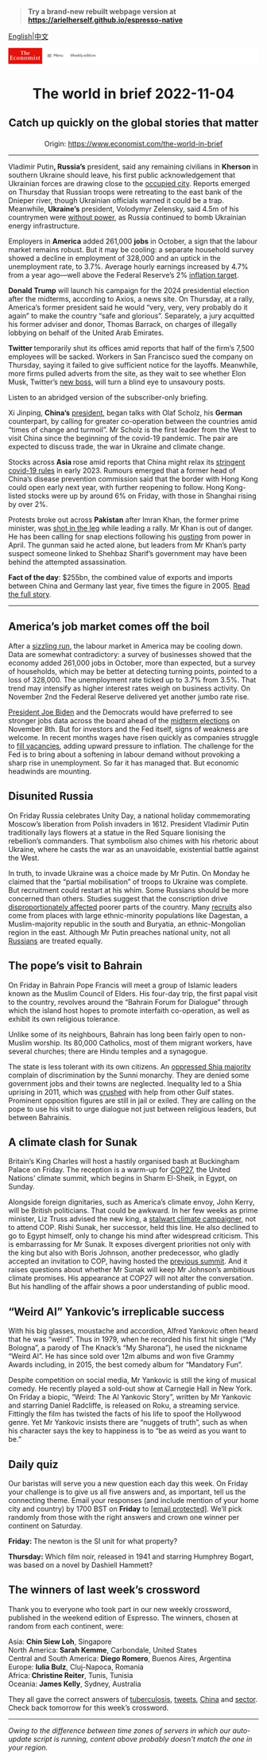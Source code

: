 > **Try a brand-new rebuilt webpage version at https://arielherself.github.io/espresso-native**

[English](https://github.com/arielherself/espresso/blob/main/README.md)|[中文](https://github-com.translate.goog/arielherself/espresso/blob/main/README.md?_x_tr_sl=en&_x_tr_tl=zh-CN&_x_tr_hl=zh-CN&_x_tr_pto=wapp)



![The Economist](menubar.png)

# <p align="center">The world in brief 2022-11-04</p>

## <p align="center">Catch up quickly on the global stories that matter</p>

<p align="center">Origin: <a href="https://www.economist.com/the-world-in-brief">https://www.economist.com/the-world-in-brief</a><hr>

Vladimir Putin<strong>, Russia’s</strong> president, said any remaining civilians in <strong>Kherson </strong>in southern Ukraine should leave, his first public acknowledgement that Ukrainian forces are drawing close to the [occupied city](https://www.economist.com/the-economist-explains/2022/08/30/why-does-kherson-matter). Reports emerged on Thursday that Russian troops were retreating to the east bank of the Dnieper river, though Ukrainian officials warned it could be a trap. Meanwhile, <strong>Ukraine’s</strong> president, Volodymyr Zelensky, said 4.5m of his countrymen were [without power](https://www.economist.com/europe/2022/11/01/keeping-ukraine-from-freezing-this-winter), as Russia continued to bomb Ukrainian energy infrastructure.

Employers in <strong>America</strong> added 261,000 <strong>jobs</strong> in October, a sign that the labour market remains robust. But it may be cooling: a separate household survey showed a decline in employment of 328,000 and an uptick in the unemployment rate, to 3.7%. Average hourly earnings increased by 4.7% from a year ago—well above the Federal Reserve’s 2% [inflation target](https://www.economist.com/finance-and-economics/2022/11/02/the-fed-delivers-another-jumbo-rate-rise-and-its-far-from-done).

<strong>Donald Trump</strong> will launch his campaign for the 2024 presidential election after the midterms, according to Axios, a news site. On Thursday, at a rally, America’s former president said he would “very, very, very probably do it again” to make the country “safe and glorious”. Separately, a jury acquitted his former adviser and donor, Thomas Barrack, on charges of illegally lobbying on behalf of the United Arab Emirates.

<strong>Twitter </strong>temporarily shut its offices amid reports that half of the firm’s 7,500 employees will be sacked. Workers in San Francisco sued the company on Thursday, saying it failed to give sufficient notice for the layoffs. Meanwhile, more firms pulled adverts from the site, as they wait to see whether Elon Musk, Twitter’s [new boss](https://www.economist.com/business/2022/10/28/elon-musk-buys-twitter-at-last), will turn a blind eye to unsavoury posts.

Listen to an abridged version of the subscriber-only briefing.

Xi Jinping, <strong>China’s</strong> [president](https://www.economist.com/china/2022/10/23/xi-jinping-leaves-no-doubt-who-is-in-charge-of-china), began talks with Olaf Scholz, his <strong>German</strong> counterpart, by calling for greater co-operation between the countries amid “times of change and turmoil”. Mr Scholz is the first leader from the West to visit China since the beginning of the covid-19 pandemic. The pair are expected to discuss trade, the war in Ukraine and climate change.

Stocks across <strong>Asia </strong>rose amid reports that China might relax its [stringent covid-19 rules](https://www.economist.com/business/2022/05/14/chinas-zero-covid-industrial-complex) in early 2023. Rumours emerged that a former head of China’s disease prevention commission said that the border with Hong Kong could open early next year, with further reopening to follow. Hong Kong-listed stocks were up by around 6% on Friday, with those in Shanghai rising by over 2%. 

Protests broke out across <strong>Pakistan</strong> after Imran Khan, the former prime minister, was [shot in the leg](https://www.economist.com/asia/2022/11/03/imran-khan-pakistans-ex-prime-minister-survives-an-attempt-on-his-life) while leading a rally. Mr Khan is out of danger. He has been calling for snap elections following his [ousting](https://www.economist.com/asia/2022/04/16/shehbaz-sharif-is-pakistans-new-prime-minister) from power in April. The gunman said he acted alone, but leaders from Mr Khan’s party suspect someone linked to Shehbaz Sharif’s government may have been behind the attempted assassination. 

<strong>Fact of the day</strong>: $255bn, the combined value of exports and imports between China and Germany last year, five times the figure in 2005. [Read the full story](https://www.economist.com/business/2022/11/02/olaf-scholz-leads-a-blue-chip-business-delegation-to-china).

----------

## America’s job market comes off the boil

After a [sizzling run](https://www.economist.com/finance-and-economics/2022/10/02/americas-economy-is-too-strong-for-its-own-good), the labour market in America may be cooling down. Data are somewhat contradictory: a survey of businesses showed that the economy added 261,000 jobs in October, more than expected, but a survey of households, which may be better at detecting turning points, pointed to a loss of 328,000. The unemployment rate ticked up to 3.7% from 3.5%. That trend may intensify as higher interest rates weigh on business activity. On November 2nd the Federal Reserve delivered yet another jumbo rate rise.

[President Joe Biden](https://www.economist.com/briefing/2022/10/27/joe-biden-attempts-the-biggest-overhaul-of-americas-economy-in-decades) and the Democrats would have preferred to see stronger jobs data across the board ahead of the [midterm elections](https://www.economist.com/mid-terms-2022) on November 8th. But for investors and the Fed itself, signs of weakness are welcome. In recent months wages have risen quickly as companies struggle to [fill vacancies](https://www.economist.com/business/2022/09/05/why-businesses-are-furiously-hiring-even-as-a-downturn-looms), adding upward pressure to inflation. The challenge for the Fed is to bring about a softening in labour demand without provoking a sharp rise in unemployment. So far it has managed that. But economic headwinds are mounting.

## Disunited Russia

On Friday Russia celebrates Unity Day, a national holiday commemorating Moscow’s liberation from Polish invaders in 1612. President Vladimir Putin traditionally lays flowers at a statue in the Red Square lionising the rebellion’s commanders. That symbolism also chimes with his rhetoric about Ukraine, where he casts the war as an unavoidable, existential battle against the West. 

In truth, to invade Ukraine was a choice made by Mr Putin. On Monday he claimed that the “partial mobilisation” of troops to Ukraine was complete. But recruitment could restart at his whim. Some Russians should be more concerned than others. Studies suggest that the conscription drive [disproportionately affected](https://www.economist.com/graphic-detail/2022/10/21/where-are-russias-newest-soldiers-coming-from) poorer parts of the country. Many [recruits](https://www.economist.com/the-economist-explains/2022/09/24/how-russia-is-conscripting-men-to-fight-in-ukraine) also come from places with large ethnic-minority populations like Dagestan, a Muslim-majority republic in the south and Buryatia, an ethnic-Mongolian region in the east. Although Mr Putin preaches national unity, not all [Russians](https://www.economist.com/by-invitation/2022/10/05/kirill-rogov-on-what-russians-really-think-of-the-war-in-ukraine) are treated equally.

## The pope’s visit to Bahrain

On Friday in Bahrain Pope Francis will meet a group of Islamic leaders known as the Muslim Council of Elders. His four-day trip, the first papal visit to the country, revolves around the “Bahrain Forum for Dialogue” through which the island host hopes to promote interfaith co-operation, as well as exhibit its own religious tolerance. 

Unlike some of its neighbours, Bahrain has long been fairly open to non-Muslim worship. Its 80,000 Catholics, most of them migrant workers, have several churches; there are Hindu temples and a synagogue.

The state is less tolerant with its own citizens. An [oppressed Shia majority](https://www.economist.com/middle-east-and-africa/2022/01/22/sunnis-and-shias-in-bahrain-remain-as-far-apart-as-ever) complain of discrimination by the Sunni monarchy. They are denied some government jobs and their towns are neglected. Inequality led to a Shia uprising in 2011, which was [crushed](https://www.economist.com/middle-east-and-africa/2011/03/17/calling-in-the-big-guns) with help from other Gulf states. Prominent opposition figures are still in jail or exiled. They are calling on the pope to use his visit to urge dialogue not just between religious leaders, but between Bahrainis.

## A climate clash for Sunak

Britain’s King Charles will host a hastily organised bash at Buckingham Palace on Friday. The reception is a warm-up for [COP27](https://www.economist.com/COP27pod), the United Nations’ climate summit, which begins in Sharm El-Sheik, in Egypt, on Sunday.  
  
 Alongside foreign dignitaries, such as America’s climate envoy, John Kerry, will be British politicians. That could be awkward. In her few weeks as prime minister, Liz Truss advised the new king, a [stalwart climate campaigner](https://www.economist.com/britain/2022/09/22/king-charles-versus-trussonomics), not to attend COP. Rishi Sunak, her successor, held this line. He also declined to go to Egypt himself, only to change his mind after widespread criticism. This is embarrassing for Mr Sunak. It exposes divergent priorities not only with the king but also with Boris Johnson, another predecessor, who gladly accepted an invitation to COP, having hosted the [previous summit](https://www.economist.com/britain/2021/11/06/cop26-in-glasgow-gets-off-to-a-chaotic-start). And it raises questions about whether Mr Sunak will keep Mr Johnson’s ambitious climate promises. His appearance at COP27 will not alter the conversation. But his handling of the affair shows a poor understanding of public mood.

## “Weird Al” Yankovic’s irreplicable success

With his big glasses, moustache and accordion, Alfred Yankovic often heard that he was “weird”. Thus in 1979, when he recorded his first hit single (“My Bologna”, a parody of The Knack’s “My Sharona”), he used the nickname “Weird Al”. He has since sold over 12m albums and won five Grammy Awards including, in 2015, the best comedy album for “Mandatory Fun”.  
  
 Despite competition on social media, Mr Yankovic is still the king of musical comedy. He recently played a sold-out show at Carnegie Hall in New York. On Friday a biopic, “Weird: The Al Yankovic Story”, written by Mr Yankovic and starring Daniel Radcliffe, is released on Roku, a streaming service. Fittingly the film has twisted the facts of his life to spoof the Hollywood genre. Yet Mr Yankovic insists there are “nuggets of truth”, such as when his character says the key to happiness is to “be as weird as you want to be.”

## Daily quiz

Our baristas will serve you a new question each day this week. On Friday your challenge is to give us all five answers and, as important, tell us the connecting theme. Email your responses (and include mention of your home city and country) by 1700 BST on <strong>Friday</strong> to [<span class="__cf_email__" data-cfemail="c899bda1b28dbbb8baadbbbba788adaba7a6a7a5a1bbbce6aba7a5">[email&#160;protected]</span>](https://mail.google.com/mail/?view=cm&amp;fs=1&amp;tf=1&amp;to=QuizEspresso@economist.com). We’ll pick randomly from those with the right answers and crown one winner per continent on Saturday.

<strong>Friday: </strong>The newton is the SI unit for what property?

<strong>Thursday:</strong> Which film noir, released in 1941 and starring Humphrey Bogart, was based on a novel by Dashiell Hammett?

## The winners of last week’s crossword

Thank you to everyone who took part in our new weekly crossword, published in the weekend edition of Espresso. The winners, chosen at random from each continent, were: 

Asia: <strong>Chin Siew Loh</strong>, Singapore  
 North America:<strong> Sarah Kemme</strong>, Carbondale, United States  
 Central and South America: <strong>Diego Romero</strong>, Buenos Aires, Argentina  
 Europe: <strong>Iulia Bulz</strong>, Cluj-Napoca, Romania  
 Africa:<strong> Christine Reiter</strong>, Tunis, Tunisia  
 Oceania: <strong>James Kelly</strong>, Sydney, Australia

They all gave the correct answers of [tuberculosis](https://www.economist.com/international/2022/10/27/how-one-pandemic-made-another-one-worse), [tweets](https://www.economist.com/business/2022/10/28/elon-musk-buys-twitter-at-last), [China](https://www.economist.com/china/2022/10/27/chinas-problem-with-female-representation-is-getting-worse) and [sector](https://www.economist.com/leaders/2022/10/27/for-xi-jinping-loyalty-trumps-ability). Check back tomorrow for this week’s crossword.

----------

*Owing to the difference between time zones of servers in which our auto-update script is running, content above probably doesn't match the one in your region.*
